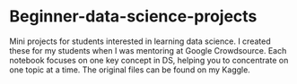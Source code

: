 # Beginner-data-science-projects
Mini projects for students interested in learning data science. I created these for my students when I was mentoring at Google Crowdsource. Each notebook focuses on one key concept in DS, helping you to concentrate on one topic at a time. The original files can be found on my Kaggle.
